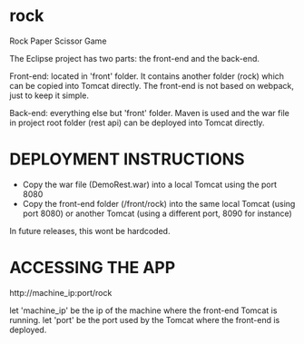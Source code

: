 # rock
Rock Paper Scissor Game

The Eclipse project has two parts: the front-end and the back-end.

Front-end: located in 'front' folder. It contains another folder (rock) which can be copied into Tomcat directly. The front-end is not based on webpack, just to keep it simple.

Back-end: everything else but 'front' folder. Maven is used and the war file in project root folder (rest api) can be deployed into Tomcat directly.



DEPLOYMENT INSTRUCTIONS
=======================

- Copy the war file (DemoRest.war) into a local Tomcat using the port 8080
- Copy the front-end folder (/front/rock) into the same local Tomcat (using port 8080) or another Tomcat (using a different port, 8090 for instance)

In future releases, this wont be hardcoded.



ACCESSING THE APP
=================

http://machine_ip:port/rock

let 'machine_ip' be the ip of the machine where the front-end Tomcat is running.
let 'port' be the port used by the Tomcat where the front-end is deployed.
